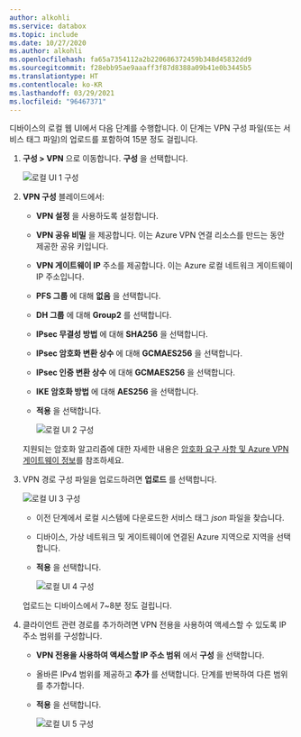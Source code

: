 ```yaml
---
author: alkohli
ms.service: databox
ms.topic: include
ms.date: 10/27/2020
ms.author: alkohli
ms.openlocfilehash: fa65a7354112a2b220686372459b348d45832dd9
ms.sourcegitcommit: f28ebb95ae9aaaff3f87d8388a09b41e0b3445b5
ms.translationtype: HT
ms.contentlocale: ko-KR
ms.lasthandoff: 03/29/2021
ms.locfileid: "96467371"
---
```

디바이스의 로컬 웹 UI에서 다음 단계를 수행합니다. 이 단계는 VPN 구성 파일(또는 서비스 태그 파일)의 업로드를 포함하여 15분 정도 걸립니다. 

1. **구성 > VPN** 으로 이동합니다. **구성** 을 선택합니다.

    ![로컬 UI 1 구성](../articles/databox-online/media/azure-stack-edge-pro-r-configure-vpn-powershell/configure-vpn-local-ui-1.png)

2. **VPN 구성** 블레이드에서:

    - **VPN 설정** 을 사용하도록 설정합니다.
    - **VPN 공유 비밀** 을 제공합니다. 이는 Azure VPN 연결 리소스를 만드는 동안 제공한 공유 키입니다.
    - **VPN 게이트웨이 IP** 주소를 제공합니다. 이는 Azure 로컬 네트워크 게이트웨이 IP 주소입니다.
    - **PFS 그룹** 에 대해 **없음** 을 선택합니다. 
    - **DH 그룹** 에 대해 **Group2** 를 선택합니다.
    - **IPsec 무결성 방법** 에 대해 **SHA256** 을 선택합니다.
    - **IPsec 암호화 변환 상수** 에 대해 **GCMAES256** 을 선택합니다.
    - **IPsec 인증 변환 상수** 에 대해 **GCMAES256** 을 선택합니다.
    - **IKE 암호화 방법** 에 대해 **AES256** 을 선택합니다.
    - **적용** 을 선택합니다.

        ![로컬 UI 2 구성](../articles/databox-online/media/azure-stack-edge-pro-r-configure-vpn-powershell/configure-vpn-local-ui-2.png)

    지원되는 암호화 알고리즘에 대한 자세한 내용은 [암호화 요구 사항 및 Azure VPN 게이트웨이 정보](../articles/vpn-gateway/vpn-gateway-about-compliance-crypto.md#ipsecike-policy-faq)를 참조하세요. 

3. VPN 경로 구성 파일을 업로드하려면 **업로드** 를 선택합니다. 

    ![로컬 UI 3 구성](../articles/databox-online/media/azure-stack-edge-pro-r-configure-vpn-powershell/configure-vpn-local-ui-3.png)

    - 이전 단계에서 로컬 시스템에 다운로드한 서비스 태그 *json* 파일을 찾습니다.
    - 디바이스, 가상 네트워크 및 게이트웨이에 연결된 Azure 지역으로 지역을 선택합니다.
    - **적용** 을 선택합니다.

        ![로컬 UI 4 구성](../articles/databox-online/media/azure-stack-edge-pro-r-configure-vpn-powershell/configure-vpn-local-ui-4.png)
    
    업로드는 디바이스에서 7~8분 정도 걸립니다.

4. 클라이언트 관련 경로를 추가하려면 VPN 전용을 사용하여 액세스할 수 있도록 IP 주소 범위를 구성합니다. 

    - **VPN 전용을 사용하여 액세스할 IP 주소 범위** 에서 **구성** 을 선택합니다.
    - 올바른 IPv4 범위를 제공하고 **추가** 를 선택합니다. 단계를 반복하여 다른 범위를 추가합니다.
    - **적용** 을 선택합니다.

        ![로컬 UI 5 구성](../articles/databox-online/media/azure-stack-edge-pro-r-configure-vpn-powershell/configure-vpn-local-ui-5.png)

